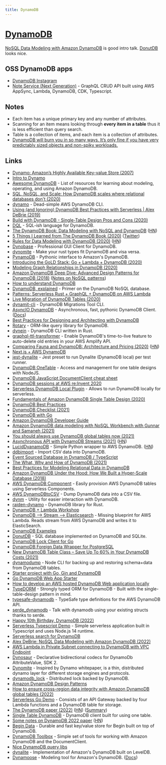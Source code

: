 ```yaml
---
title: DynamoDB
---
```


# [DynamoDB](https://aws.amazon.com/dynamodb)

[NoSQL Data Modeling with Amazon DynamoDB](https://www.youtube.com/watch?v=h7mH2Bxkc6k) is good intro talk. [DonutDB](https://github.com/psanford/donutdb) looks nice.

## OSS DynamoDB apps

- [DynamoDB Instagram](https://github.com/alexdebrie/dynamodb-instagram)
- [Note Service (Next Generation)](https://github.com/deeheber/note-service-next-generation) - GraphQL CRUD API built using AWS AppSync, Lambda, DynamoDB, CDK, Typescript.

## Notes

- Each item has a unique primary key and any number of attributes.
- Scanning for an item means looking through **every item in a table** thus it is less efficient than query search.
- Table is a collection of items, and each item is a collection of attributes.
- [DynamoDB will burn you in so many ways. It’s only fine if you have very predictably sized objects and non-spiky workloads.](https://twitter.com/danielrhodes/status/1466645623814328324)

## Links

- [Dynamo: Amazon’s Highly Available Key-value Store (2007)](https://www.allthingsdistributed.com/files/amazon-dynamo-sosp2007.pdf)
- [Intro to Dynamo](https://gist.github.com/jlafon/d8f91086e3d00c4bff3b)
- [Awesome DynamoDB](https://github.com/alexdebrie/awesome-dynamodb) - List of resources for learning about modeling, operating, and using Amazon DynamoDB.
- [SQL, NoSQL, and Scale: How DynamoDB scales where relational databases don't (2020)](https://www.alexdebrie.com/posts/dynamodb-no-bad-queries/)
- [dynamo](https://github.com/glassechidna/dynamo) - Dead-simple AWS DynamoDB CLI.
- [Using (and Ignoring) DynamoDB Best Practices with Serverless | Alex DeBrie (2019)](https://acloud.guru/series/serverlessconf-nyc-2019/view/dynamodb-best-practices)
- [Build with DynamoDB - Single-Table Design Pros and Cons (2020)](https://www.twitch.tv/videos/544223958)
- [DQL](https://github.com/stevearc/dql) - SQL-ish language for DynamoDB.
- [The DynamoDB Book: Data Modeling with NoSQL and DynamoDB](https://www.dynamodbbook.com/) ([HN](https://news.ycombinator.com/item?id=23193093))
- [5 Things I Learned from The DynamoDB Book (2020)](https://www.swyx.io/writing/dynamodb-book/) ([Twitter](https://twitter.com/swyx/status/1247585165766832128))
- [Rules for Data Modeling with DynamoDB (2020)](https://www.trek10.com/blog/the-ten-rules-for-data-modeling-with-dynamodb) ([HN](https://news.ycombinator.com/item?id=22813908))
- [Dynobase](https://dynobase.dev/) - Professional GUI Client for DynamoDB.
- [dynomite](https://github.com/softprops/dynomite) - Make your rust types fit DynamoDB and visa versa.
- [PynamoDB](https://github.com/pynamodb/PynamoDB) - Pythonic interface to Amazon's DynamoDB.
- [Introducing the GoLD Stack: Go + Lambda + DynamoDB (2020)](https://dev.to/prozz/introduction-to-the-gold-stack-5b66)
- [Modeling Graph Relationships in DynamoDB (2020)](https://medium.com/developing-koan/modeling-graph-relationships-in-dynamodb-c06141612a70)
- [Amazon DynamoDB Deep Dive: Advanced Design Patterns for DynamoDB (2018)](https://www.youtube.com/watch?v=HaEPXoXVf2k) ([Notes on NoSQL patterns](https://github.com/dideler/notes/blob/master/nosql-patterns.md))
- [How to understand DynamoDB](https://consulting.0x4447.com/articles/how_to/how-to-understand-dynamodb.html)
- [DynamoDB, explained](https://www.dynamodbguide.com/) - Primer on the DynamoDB NoSQL database.
- [Patterns: Serverless Rust + GraphQL + DynamoDB on AWS Lambda](https://github.com/codetalkio/patterns-serverless-rust)
- [Live Migration of DynamoDB Tables (2020)](https://codetalk.io/posts/2020-03-19-Live-Migration-of-DynamoDB-Tables.html)
- [dynamit-cli](https://github.com/floydspace/dynamodb-migrations-tool) - DynamoDB Migrations Tool CLI.
- [AsyncIO DynamoDB](https://github.com/HENNGE/aiodynamo) - Asynchronous, fast, pythonic DynamoDB Client. ([Docs](https://aiodynamo.readthedocs.io/en/latest/))
- [Best Practices for Designing and Architecting with DynamoDB](https://docs.aws.amazon.com/amazondynamodb/latest/developerguide/best-practices.html)
- [Rotary](https://github.com/akkoro/rotary) - ORM-like query library for DynamoDB.
- [dynein](https://github.com/awslabs/dynein) - DynamoDB CLI written in Rust.
- [graphql-ttl-transformer](https://github.com/flogy/graphql-ttl-transformer) - Enable DynamoDB's time-to-live feature to auto-delete old entries in your AWS Amplify API.
- [Comparing Fauna and DynamoDB: Architecture and Pricing (2020)](https://fauna.com/blog/comparing-fauna-and-dynamodb) ([HN](https://news.ycombinator.com/item?id=25363056))
- [Next.js + AWS DynamoDB](https://github.com/leerob/nextjs-aws-dynamodb)
- [jest-dynalite](https://github.com/freshollie/jest-dynalite) - Jest preset to run Dynalite (DynamoDB local) per test runner.
- [DynamoDB OneTable](https://github.com/sensedeep/dynamodb-onetable) - Access and management for one table designs with NodeJS.
- [DynamoDB JavaScript DocumentClient cheat sheet](https://github.com/dabit3/dynamodb-documentclient-cheat-sheet)
- [DynamoDB sessions at AWS re:Invent 2020](https://www.youtube.com/playlist?list=PL_EDAAla3DXWshFxx1R5P5MNaER84zHsU)
- [Serverless DynamoDB Local Plugin](https://github.com/99x/serverless-dynamodb-local) - Allows to run DynamoDB locally for serverless.
- [Fundamentals of Amazon DynamoDB Single Table Design (2020)](https://www.youtube.com/watch?app=desktop&v=KYy8X8t4MB8)
- [DynamoDB Best Practices](https://dynobase.dev/dynamodb-best-practices/)
- [DynamoDB Checklist (2021)](https://www.sensedeep.com/blog/posts/2021/dynamodb-checklist.html)
- [DynamoDB with Go](https://dev.to/jbszczepaniak/dynamodb-with-go-1-setup-1nnm)
- [Amazon DynamoDB Developer Guide](https://github.com/awsdocs/amazon-dynamodb-developer-guide)
- [Amazon DynamoDB data modeling with NoSQL Workbench with Gunnar and Samaneh (2021)](https://www.twitch.tv/videos/984733547)
- [You should always use DynamoDB global tables now (2021)](https://acloudguru.com/blog/engineering/you-should-always-use-dynamodb-global-tables-now)
- [Asynchronous API with DynamoDB Streams (2021)](https://medium.com/nerd-for-tech/asynchronous-api-with-dynamodb-streams-4117776f2fa4) ([HN](https://news.ycombinator.com/item?id=27232637))
- [LucidDyanamoDB](https://github.com/dineshsonachalam/Lucid-Dynamodb) - Simple Python wrapper to AWS DynamoDB. ([HN](https://news.ycombinator.com/item?id=27334430))
- [ddbimport](https://github.com/a-h/ddbimport) - Import CSV data into DynamoDB.
- [Event Sourced Database in DynamoDB / TypeScript](https://github.com/a-h/hde)
- [The What, Why and How of DynamoDB (2021)](https://adamrackis.dev/dynamo-introduction/)
- [Best Practices for Modeling Relational Data in DynamoDB](https://docs.aws.amazon.com/amazondynamodb/latest/developerguide/bp-relational-modeling.html)
- [Amazon DynamoDB Under the Hood: How We Built a Hyper-Scale Database (2018)](https://www.youtube.com/watch?v=yvBR71D0nAQ)
- [AWS DynamoDB Component](https://github.com/serverless-components/aws-dynamodb) - Easily provision AWS DynamoDB tables using Serverless Components.
- [AWS DynamoDBtoCSV](https://github.com/edasque/DynamoDBtoCSV) - Dump DynamoDB data into a CSV file.
- [dynm](https://github.com/kocisov/dynm) - Utility for easier interaction with DynamoDB.
- [raiden-dynamo](https://github.com/raiden-rs/raiden-dynamo) - DynamoDB library for Rust.
- [DynamoDB + Lambda Workshop](https://github.com/alexdebrie/lambda-dynamodb-workshop)
- [DynamoDB --> Stream --> Elasticsearch](https://github.com/matrus2/dynamodb-stream-elasticsearch) - Missing blueprint for AWS Lambda. Reads stream from AWS DynamoDB and writes it to ElasticSearch.
- [DynamoDB Examples](https://github.com/aws-samples/aws-dynamodb-examples)
- [DonutDB](https://github.com/psanford/donutdb) - SQL database implemented on DynamoDB and SQLite.
- [DynamoDB Lock Client for Go](https://github.com/cirello-io/dynamolock)
- [DynamoDB Foreign Data Wrapper for PostgreSQL](https://github.com/pgspider/dynamodb_fdw)
- [New DynamoDB Table Class – Save Up To 60% in Your DynamoDB Costs (2021)](https://aws.amazon.com/blogs/aws/new-dynamodb-table-class-save-up-to-60-in-your-dynamodb-costs/)
- [dynamodump](https://github.com/mifi/dynamodump) - Node CLI for backing up and restoring schema+data from DynamoDB tables.
- [Starter project with Go, Gin and DynamoDB](https://github.com/vsouza/go-gin-boilerplate)
- [Go DynamoDB Web App Starter](https://github.com/kaihendry/go-web-dynamo-starter)
- [How to develop an AWS hosted DynamoDB Web application locally](https://github.com/kaihendry/local-audio)
- [TypeDORM](https://github.com/typedorm/typedorm) - Strongly typed ORM for DynamoDB - Built with the single-table-design pattern in mind.
- [typesafe-dynamodb](https://github.com/sam-goodwin/typesafe-dynamodb) - TypeSafe type definitions for the AWS DynamoDB API.
- [serde_dynamodb](https://github.com/mockersf/serde_dynamodb) - Talk with dynamodb using your existing structs thanks to serde.
- [Happy 10th Birthday, DynamoDB (2022)](https://aws.amazon.com/blogs/aws/happy-birthday-dynamodb/)
- [Serverless Typescript Demo](https://github.com/aws-samples/serverless-typescript-demo) - Simple serverless application built in Typescript and uses Node.js 14 runtime.
- [Serverless search for DynamoDB](https://github.com/jakejscott/dynamodb-stream-indexer)
- [Alex DeBrie: NoSQL Data Modeling with Amazon DynamoDB (2022)](https://www.youtube.com/watch?v=h7mH2Bxkc6k)
- [AWS Lambda in Private Subnet connecting to DynamoDB with VPC Endpoint](https://github.com/oieduardorabelo/cdk-lambda-private-subnet-dynamodb-vpc-endpoint)
- [Dynosaur](https://github.com/SystemFw/dynosaur) - Declarative bidirectional codecs for DynamoDb AttributeValue, SDK 2.
- [Dynomite](https://github.com/Netflix/dynomite) - Inspired by Dynamo whitepaper, is a thin, distributed dynamo layer for different storage engines and protocols.
- [dynamodb_lock](https://crates.io/crates/dynamodb_lock) - Distributed lock backed by DynamoDB.
- [Amazon DynamoDB Design Patterns](https://github.com/aws-samples/amazon-dynamodb-design-patterns)
- [How to ensure cross-region data integrity with Amazon DynamoDB global tables (2022)](https://www.stedi.com/blog/how-to-ensure-cross-region-data-integrity-with-amazon-dynamodb-global-tables)
- [Serverless Go Demo](https://github.com/aws-samples/serverless-go-demo) - Consists of an API Gateway backed by four Lambda functions and a DynamoDB table for storage.
- [The DynamoDB paper (2022)](https://brooker.co.za/blog/2022/07/12/dynamodb.html) ([HN](https://news.ycombinator.com/item?id=32094046)) ([Summary](http://muratbuffalo.blogspot.com/2022/07/amazon-dynamodb-scalable-predictably.html))
- [Single Table DynamoDB](https://github.com/jeffreyyoung/single-table-dynamo) - DynamoDB client built for using one table.
- [Some notes on DynamoDB 2022 paper](http://_.0xffff.me/dynamodb2022.html) ([HN](https://news.ycombinator.com/item?id=32361558))
- [Begin Data](https://github.com/beginner-corp/begin-data) - Durable and fast key/value store for Begin built on top of DynamoDB.
- [DynamoDB Toolbox](https://github.com/jeremydaly/dynamodb-toolbox) - Simple set of tools for working with Amazon DynamoDB and the DocumentClient.
- [Nice DynamoDB query libs](https://twitter.com/adamdotdev/status/1566583149517099008)
- [dynalite](https://github.com/mhart/dynalite) - Implementation of Amazon's DynamoDB built on LevelDB.
- [Dynamoose](https://github.com/dynamoose/dynamoose) - Modeling tool for Amazon's DynamoDB. ([Docs](https://dynamoosejs.com/getting_started/Introduction))
